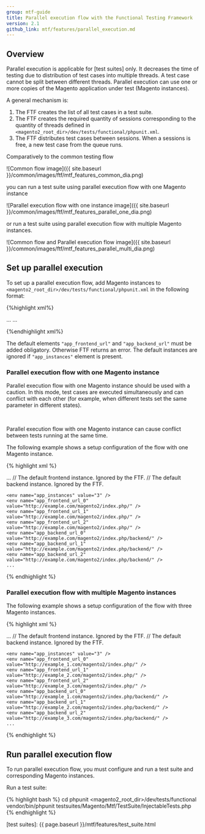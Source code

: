 ```yaml
---
group: mtf-guide
title: Parallel execution flow with the Functional Testing Framework
version: 2.1
github_link: mtf/features/parallel_execution.md
---
```


## Overview

Parallel execution is applicable for [test suites] only. It decreases the time of testing due to distribution of test cases into multiple threads. A test case cannot be split between different threads. Parallel execution can use one or more copies of the Magento application under test (Magento instances).

A general mechanism is:

1. The FTF creates the list of all test cases in a test suite.
2. The FTF creates the required quantity of sessions corresponding to the quantity of threads defined in `<magento2_root_dir>/dev/tests/functional/phpunit.xml`.
3. The FTF distributes test cases between sessions. When a sessions is free, a new test case from the queue runs.

Comparatively to the common testing flow

![Common flow image]({{ site.baseurl }}/common/images/ftf/mtf_features_common_dia.png)

you can run a test suite using parallel execution flow with one Magento instance

![Parallel execution flow with one instance image]({{ site.baseurl }}/common/images/ftf/mtf_features_parallel_one_dia.png)

or run a test suite using parallel execution flow with multiple Magento instances.

![Common flow and Parallel execution flow image]({{ site.baseurl }}/common/images/ftf/mtf_features_parallel_multi_dia.png)

## Set up parallel execution

To set up a parallel execution flow, add Magento instances to `<magento2_root_dir>/dev/tests/functional/phpunit.xml` in the following format:

{%highlight xml%}

<php>
    ...
    <env name="app_instances" value="<quantity of the Magento instances>" />
    <env name="app_frontend_url_<index number of the Magento instance>" value="<frontend URL of the Magento instance>" />
    <env name="app_backend_url_<index number of Magento instance>" value="<backend URL of the Magento instance>" />
    ...
</php>

{%endhighlight xml%}

<div class="bs-callout bs-callout-warning">
    <p>The default elements <code>"app_frontend_url"</code> and <code>"app_backend_url"</code> must be added obligatory. Otherwise FTF returns an error. The default instances are ignored if <code>"app_instances"</code> element is present.</p>
</div>

### Parallel execution flow with one Magento instance

Parallel execution flow with one Magento instance should be used with a caution. In this mode, test cases are executed simultaneously and can conflict with each other (for example, when different tests set the same parameter in different states).

<div class="bs-callout bs-callout-warning">
    <p>Parallel execution flow with one Magento instance can cause conflict between tests running at the same time.</p>
</div>

The following example shows a setup configuration of the flow with one Magento instance.

{% highlight xml %}

<php>
    ...
    <env name="app_frontend_url" value="http://example.com/magento2/index.php/" />            // The default frontend instance. Ignored by the FTF.
    <env name="app_backend_url" value="http://example.com/magento2/index.php/backend/" />     // The default backend instance. Ignored by the FTF.

    <env name="app_instances" value="3" />
    <env name="app_frontend_url_0" value="http://example.com/magento2/index.php/" />
    <env name="app_frontend_url_1" value="http://example.com/magento2/index.php/" />
    <env name="app_frontend_url_2" value="http://example.com/magento2/index.php/" />
    <env name="app_backend_url_0" value="http://example.com/magento2/index.php/backend/" />
    <env name="app_backend_url_1" value="http://example.com/magento2/index.php/backend/" />
    <env name="app_backend_url_2" value="http://example.com/magento2/index.php/backend/" />
    ...
</php>

{% endhighlight %}

### Parallel execution flow with multiple Magento instances

The following example shows a setup configuration of the flow with three Magento instances.

{% highlight xml %}

<php>
    ...
    <env name="app_frontend_url" value="http://example.com/magento2/index.php/" />            // The default frontend instance. Ignored by the FTF.
    <env name="app_backend_url" value="http://example.com/magento2/index.php/backend/" />     // The default backend instance. Ignored by the FTF.

    <env name="app_instances" value="3" />
    <env name="app_frontend_url_0" value="http://example_1.com/magento2/index.php/" />
    <env name="app_frontend_url_1" value="http://example_2.com/magento2/index.php/" />
    <env name="app_frontend_url_2" value="http://example_3.com/magento2/index.php/" />
    <env name="app_backend_url_0" value="http://example_1.com/magento2/index.php/backend/" />
    <env name="app_backend_url_1" value="http://example_2.com/magento2/index.php/backend/" />
    <env name="app_backend_url_2" value="http://example_3.com/magento2/index.php/backend/" />
    ...
</php>

{% endhighlight %}

## Run parallel execution flow

To run parallel execution flow, you must configure and run a test suite and corresponding Magento instances.

Run a test suite:

{% highlight bash %}
cd phpunit <magento2_root_dir>/dev/tests/functional
vendor/bin/phpunit testsuites/Magento/Mtf/TestSuite/InjectableTests.php
{% endhighlight %}

<!-- LINK DEFINITIONS -->

[test suites]: {{ page.baseurl }}/mtf/features/test_suite.html
